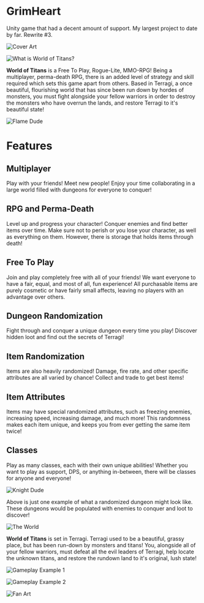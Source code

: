 # GrimHeart
Unity game that had a decent amount of support. My largest project to date by far. Rewrite #3.

![Cover Art](https://ksr-ugc.imgix.net/assets/017/089/629/5812afc16f2ffb4c09d9cfb0de85d56d_original.jpg?ixlib=rb-2.1.0&crop=faces&w=1024&h=576&fit=crop&v=1498010704&auto=format&frame=1&q=92&s=e0752ffe40e042b2c8a3215713fba4f0)

![What is World of Titans?](https://ksr-ugc.imgix.net/assets/016/333/343/8e4dc7548abd5462999d008a5e541b2b_original.gif?ixlib=rb-2.1.0&w=680&fit=max&v=1492711740&auto=format&gif-q=50&q=92&s=98bda10df477f09f47100997d907dadf)

**World of Titans** is a Free To Play, Rogue-Lite, MMO-RPG! Being a multiplayer, perma-death RPG, there is an added level of strategy and skill required which sets this game apart from others. Based in Terragi, a once beautiful, flourishing world that has since been run down by hordes of monsters, you must fight alongside your fellow warriors in order to destroy the monsters who have overrun the lands, and restore Terragi to it's beautiful state!

![Flame Dude](https://ksr-ugc.imgix.net/assets/016/351/026/d1e305cadae9b1393a5f113d7c8e2926_original.jpg?ixlib=rb-2.1.0&w=680&fit=max&v=1492827574&auto=format&gif-q=50&q=92&s=3214194887a34ddf6baca2b4f8b7de96)

# Features

## Multiplayer
  Play with your friends! Meet new people! Enjoy your time collaborating in a large world filled with dungeons for everyone to conquer!

## RPG and Perma-Death
  Level up and progress your character! Conquer enemies and find better items over time. Make sure not to perish or you lose your character, as well as everything on them. However, there is storage that holds items through death!

## Free To Play
  Join and play completely free with all of your friends!  We want everyone to have a fair, equal, and most of all, fun experience! All purchasable items are purely cosmetic or have fairly small affects, leaving no players with an advantage over others.

## Dungeon Randomization
  Fight through and conquer a unique dungeon every time you play! Discover hidden loot and find out the secrets of Terragi!

## Item Randomization
  Items are also heavily randomized! Damage, fire rate, and other specific attributes are all varied by chance! Collect and trade to get best items!

## Item Attributes
  Items may have special randomized attributes, such as freezing enemies, increasing speed, increasing damage, and much more! This randomness makes each item unique, and keeps you from ever getting the same item twice!

## Classes
  Play as many classes, each with their own unique abilities! Whether you want to play as support, DPS, or anything in-between, there will be classes for anyone and everyone!
  
![Knight Dude](https://ksr-ugc.imgix.net/assets/016/356/401/d659d368a491501f9e82b0e3c81dc713_original.png?ixlib=rb-2.1.0&w=680&fit=max&v=1492878613&auto=format&gif-q=50&lossless=true&s=7c5cbe3b146436c7d7676d04c6d46913)

Above is just one example of what a randomized dungeon might look like. These dungeons would be populated with enemies to conquer and loot to discover!

![The World](https://ksr-ugc.imgix.net/assets/016/412/231/1ee00d4411b0d924d34796b066a69505_original.gif?ixlib=rb-2.1.0&w=680&fit=max&v=1493227122&auto=format&gif-q=50&q=92&s=2f495498868e40890cd79cc5c385eff0)

**World of Titans** is set in Terragi. Terragi used to be a beautiful, grassy place, but has been run-down by monsters and titans! You, alongside all of your fellow warriors, must defeat all the evil leaders of Terragi, help locate the unknown titans, and restore the rundown land to it's original, lush state!

![Gameplay Example 1](https://ksr-ugc.imgix.net/assets/016/396/252/2a340b1e0a2e96dcfc197bf0ffd56974_original.gif?ixlib=rb-2.1.0&w=680&fit=max&v=1493144919&auto=format&gif-q=50&q=92&s=eb37700912b88b447a572a93ca710605)

![Gameplay Example 2](https://ksr-ugc.imgix.net/assets/016/396/252/2a340b1e0a2e96dcfc197bf0ffd56974_original.gif?ixlib=rb-2.1.0&w=680&fit=max&v=1493144919&auto=format&gif-q=50&q=92&s=eb37700912b88b447a572a93ca710605)

![Fan Art](https://ksr-ugc.imgix.net/assets/016/355/529/381432346b5f90694745a1be3cb325f5_original.jpg?ixlib=rb-2.1.0&w=680&fit=max&v=1492873288&auto=format&gif-q=50&q=92&s=878f520ea8098bafb221afe97cba4c7d)
